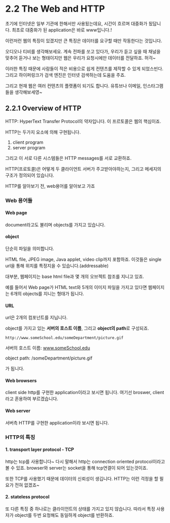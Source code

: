 # 2.2 The Web and HTTP

초기에 인터넷은 일부 기관에 한해서만 사용됬는데요, 시간이 흐르며 대중화가 됬답니다. 최초로 대중화가 된 application은 바로 www입니다.!



이런저런 웹의 특징이 있겠지만 큰 특징은 데이터를 요구할 때만 작동한다는 것입니다.

오디오나 티비를 생각해보세요. 계속 전파를 쏘고 있다가, 우리가 듣고 싶을 때 채널을 맞추어 듣거나 보는 형태이지만 웹은 우리가 요청시에만 데이터를 전달하죠. 허걱~

이러한 특징 때문에 사람들이 적은 비용으로 쉽게 컨텐츠를 제작할 수 있게 되었스빈다. 그리고 하이퍼링크가 검색 엔진은 인터넷 검색하는데 도움을 주죠.

그리고 현재 웹은 여러 컨텐츠의 플랫폼이 되기도 합니다. 유튜브나 이메일, 인스타그램들을 생각해보세영~



## 2.2.1 Overview of HTTP

HTTP: HyperText Transfer Protocol의 약자입니다. 이 프르토콜은 웹의 핵심이죠.

HTTP는 두가지 요소에 의해 구현됩니다.

1. client program
2. server program

그리고 이 서로 다른 시스템들은 HTTP messages를 서로 교환하죠.

HTTP(프로토콜)은 어떻게 두 클라이언트 서버가 주고받아야하는지, 그리고 메세지의 구조가 정의되어 있습니다.



HTTP를 알아보기 전, web용어를 알아보고 가죠

### Web 용어들

#### Web page

document라고도 불리며 objects를 가지고 있습니다.

#### object

단순히 파일을 의미합니다.

HTML file, JPEG image, Java applet, video clip까지 포함하죠. 이것들은 single url을 통해 위치를 특정지을 수 있습니다.(addressable)



대부분, 웹페이지는 base html file과 몇 개의 오브젝트 참조를 지니고 있죠.

예를 들어서 Web page가 HTML text와 5개의 이미지 파일을 가지고 있다면 웹페이지는 6개의 objects를 지니는 형태가 됩니다.



#### URL

url은 2개의 컴포넌트를 지닙니다.

object를 가지고 있는 **서버의 호스트 이름**, 그리고 **object의 path**로 구성되죠.

```
http://www.someSchool.edu/someDepartment/picture.gif
```

서버의 호스트 이름: www.someSchool.edu

object path: /someDepartment/picture.gif

가 됩니다.



#### Web browsers

client side http를 구현한 application이라고 보시면 됩니다. 여기선 broswer, client라고 혼용하여 부르겠습니다.



#### Web server

서버측 HTTP를 구현한 application이라 보시면 됩니다.



### HTTP의 특징

#### 1. transport layer protocol - TCP

http는 tcp를 사용합니다~ 다시 말해서 http는 connection oriented protocol이라고 볼 수 있죠. browser와 server는 socket을 통해 tcp연결이 되어 있는것이죠.

또한 TCP를 사용했기 때문에 데이터의 신뢰성이 생깁니다. HTTP는 이런 걱정을 할 필요가 전혀 없겠죠~



#### 2. stateless protocol

또 다른 특징 중 하나로는 클라이언트의 상태를 가지고 있지 않습니다. 따라서 특정 사용자가 object를 두번 요청해도 동일하게 object를 반환하죠.





